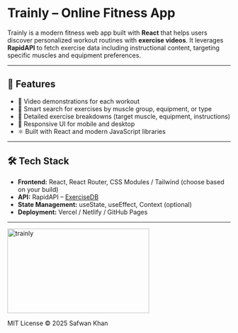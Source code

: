 # Trainly – Online Fitness App

Trainly is a modern fitness web app built with **React** that helps users discover personalized workout routines with **exercise videos**. It leverages **RapidAPI** to fetch exercise data including instructional content, targeting specific muscles and equipment preferences.

---

## 🚀 Features

- 🎥 Video demonstrations for each workout
- 🧠 Smart search for exercises by muscle group, equipment, or type
- 🧍 Detailed exercise breakdowns (target muscle, equipment, instructions)
- 📱 Responsive UI for mobile and desktop
- ⚛️ Built with React and modern JavaScript libraries

---

## 🛠 Tech Stack

- **Frontend:** React, React Router, CSS Modules / Tailwind (choose based on your build)
- **API:** RapidAPI – [ExerciseDB](https://rapidapi.com/justin-WFnsXH_t6/api/exercisedb)
- **State Management:** useState, useEffect, Context (optional)
- **Deployment:** Vercel / Netlify / GitHub Pages

---


<img width="320" height="191" alt="trainly" src="https://github.com/user-attachments/assets/7d4874a6-d4ef-484f-a1c3-7d6d83db6a1e" />



MIT License © 2025 Safwan Khan
